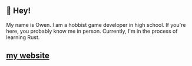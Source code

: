 ## 👋 Hey!
My name is Owen. I am a hobbist game developer in high school. 
If you're here, you probably know me in person. Currently, I'm in the process of learning Rust.

## [my website](https://mageowl.dev)
